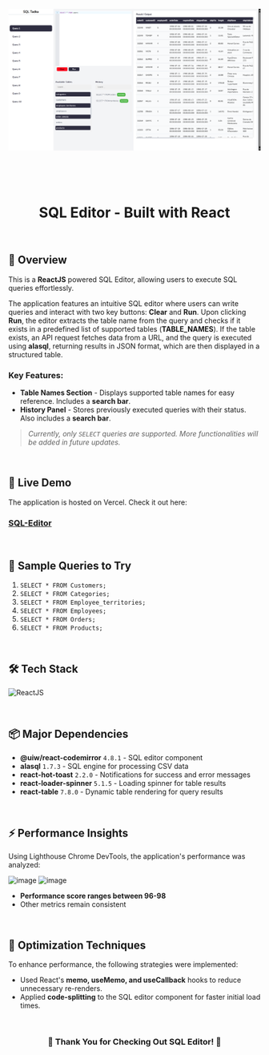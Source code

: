 ![image](./public/demo-image.png)

<br>
<br>
<br>

<h1 align="center">SQL Editor - Built with React</h1>

<br>

## 🧐 Overview

This is a **ReactJS** powered SQL Editor, allowing users to execute SQL queries effortlessly.

The application features an intuitive SQL editor where users can write queries and interact with two key buttons: **Clear** and **Run**. Upon clicking **Run**, the editor extracts the table name from the query and checks if it exists in a predefined list of supported tables (**TABLE_NAMES**). If the table exists, an API request fetches data from a URL, and the query is executed using **alasql**, returning results in JSON format, which are then displayed in a structured table.

### Key Features:

- **Table Names Section** - Displays supported table names for easy reference. Includes a **search bar**.
- **History Panel** - Stores previously executed queries with their status. Also includes a **search bar**.

> _Currently, only `SELECT` queries are supported. More functionalities will be added in future updates._

<br>

## 🚀 Live Demo

The application is hosted on Vercel. Check it out here:

<h3><a href="https://sql-editor-react.vercel.app/sql-editor">SQL-Editor</a></h3>

<br>

## 📝 Sample Queries to Try

1. `SELECT * FROM Customers;`
2. `SELECT * FROM Categories;`
3. `SELECT * FROM Employee_territories;`
4. `SELECT * FROM Employees;`
5. `SELECT * FROM Orders;`
6. `SELECT * FROM Products;`

<br>

## 🛠 Tech Stack

![ReactJS](https://img.shields.io/badge/ReactJS-61DAFB?&style=for-the-badge&logo=react&logoColor=white&style=plastic)

<br>

## 📦 Major Dependencies

- **@uiw/react-codemirror** `4.8.1` - SQL editor component
- **alasql** `1.7.3` - SQL engine for processing CSV data
- **react-hot-toast** `2.2.0` - Notifications for success and error messages
- **react-loader-spinner** `5.1.5` - Loading spinner for table results
- **react-table** `7.8.0` - Dynamic table rendering for query results

<br>

## ⚡ Performance Insights

Using Lighthouse Chrome DevTools, the application's performance was analyzed:

![image](https://user-images.githubusercontent.com/54144759/175161784-aa1a49b2-cddf-480d-a884-35efe602b363.png)
![image](https://user-images.githubusercontent.com/54144759/175161331-64ed2b8f-92ba-4e6f-98e4-accafe142ed8.png)

- **Performance score ranges between 96-98**
- Other metrics remain consistent

<br>

## 🔧 Optimization Techniques

To enhance performance, the following strategies were implemented:

- Used React's **memo, useMemo, and useCallback** hooks to reduce unnecessary re-renders.
- Applied **code-splitting** to the SQL editor component for faster initial load times.

<br>

<h3 align="center">🎉 Thank You for Checking Out SQL Editor! 🎉</h3>
